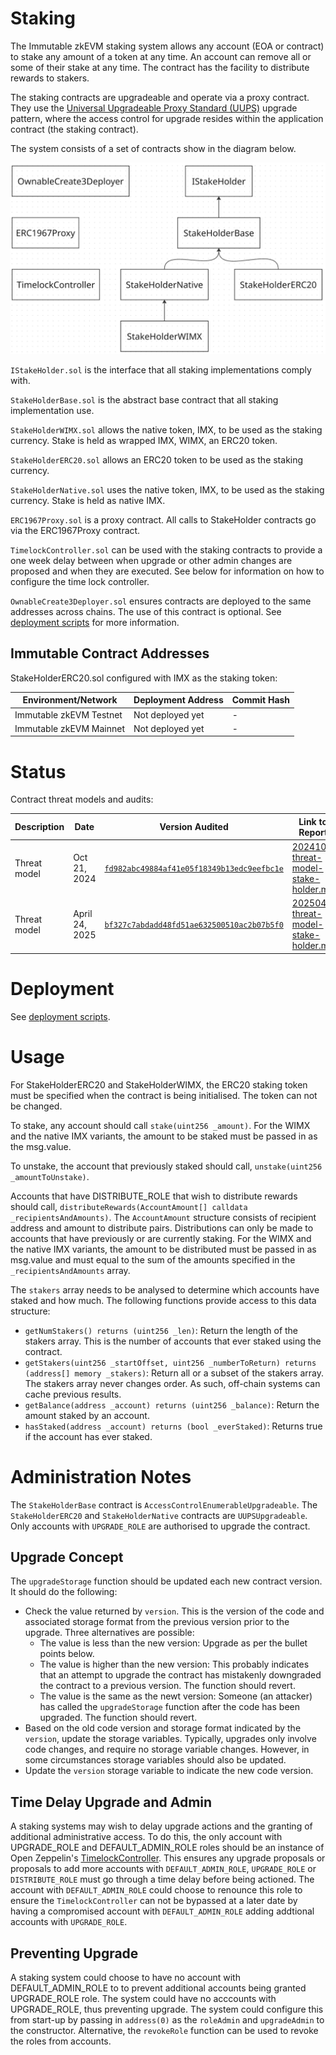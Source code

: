 # Staking

The Immutable zkEVM staking system allows any account (EOA or contract) to stake any amount of a token at any time. An account can remove all or some of their stake at any time. The contract has the facility to distribute rewards to stakers.

The staking contracts are upgradeable and operate via a proxy contract. They use the [Universal Upgradeable Proxy Standard (UUPS)](https://eips.ethereum.org/EIPS/eip-1822) upgrade pattern, where the access control for upgrade resides within the application contract (the staking contract). 

The system consists of a set of contracts show in the diagram below.

![Staking Architecture](./staking-architecture.png)

`IStakeHolder.sol` is the interface that all staking implementations comply with.

`StakeHolderBase.sol` is the abstract base contract that all staking implementation use.

`StakeHolderWIMX.sol` allows the native token, IMX, to be used as the staking currency. Stake is held as wrapped IMX, WIMX, an ERC20 token.

`StakeHolderERC20.sol` allows an ERC20 token to be used as the staking currency.

`StakeHolderNative.sol` uses the native token, IMX, to be used as the staking currency. Stake is held as native IMX.

`ERC1967Proxy.sol` is a proxy contract. All calls to StakeHolder contracts go via the ERC1967Proxy contract.

`TimelockController.sol` can be used with the staking contracts to provide a one week delay between when upgrade or other admin changes are proposed and when they are executed. See below for information on how to configure the time lock controller.

`OwnableCreate3Deployer.sol` ensures contracts are deployed to the same addresses across chains. The use of this contract is optional. See [deployment scripts](../../script/staking/README.md) for more information.

## Immutable Contract Addresses

StakeHolderERC20.sol configured with IMX as the staking token:

| Environment/Network      | Deployment Address | Commit Hash |
|--------------------------|--------------------|-------------|
| Immutable zkEVM Testnet  | Not deployed yet   |   -|
| Immutable zkEVM Mainnet  | Not deployed yet   |   -|

# Status

Contract threat models and audits:

| Description               | Date             |Version Audited  | Link to Report |
|---------------------------|------------------|-----------------|----------------|
| Threat model              | Oct 21, 2024     | [`fd982abc49884af41e05f18349b13edc9eefbc1e`](https://github.com/immutable/contracts/blob/fd982abc49884af41e05f18349b13edc9eefbc1e/contracts/staking/README.md) | [202410-threat-model-stake-holder.md](../../audits/staking/202410-threat-model-stake-holder.md)              |
| Threat model              | April 24, 2025     | [`bf327c7abdadd48fd51ae632500510ac2b07b5f0`](https://github.com/immutable/contracts/blob/bf327c7abdadd48fd51ae632500510ac2b07b5f0/contracts/staking/README.md) | [202504-threat-model-stake-holder.md](../../audits/staking/202504-threat-model-stake-holder.md)              |



# Deployment

See [deployment scripts](../../script/staking/README.md).


# Usage

For StakeHolderERC20 and StakeHolderWIMX, the ERC20 staking token must be specified when the contract is being initialised. The token can not be changed.

To stake, any account should call `stake(uint256 _amount)`. For the WIMX and the native IMX variants, the amount to be staked must be passed in as the msg.value.

To unstake, the account that previously staked should call, `unstake(uint256 _amountToUnstake)`.

Accounts that have DISTRIBUTE_ROLE that wish to distribute rewards should call, `distributeRewards(AccountAmount[] calldata _recipientsAndAmounts)`. The `AccountAmount` structure consists of recipient address and amount to distribute pairs. Distributions can only be made to accounts that have previously or are currently staking. For the WIMX and the native IMX variants, the amount to be distributed must be passed in as msg.value and must equal to the sum of the amounts specified in the `_recipientsAndAmounts` array.

The `stakers` array needs to be analysed to determine which accounts have staked and how much. The following functions provide access to this data structure:

* `getNumStakers() returns (uint256 _len)`: Return the length of the stakers array. This is the number of accounts that ever staked using the contract.
* `getStakers(uint256 _startOffset, uint256 _numberToReturn) returns (address[] memory _stakers)`: Return all or a subset of the stakers array. The stakers array never changes order. As such, off-chain systems can cache previous results.
* `getBalance(address _account) returns (uint256 _balance)`: Return the amount staked by an account.
* `hasStaked(address _account) returns (bool _everStaked)`: Returns true if the account has ever staked.

# Administration Notes

The `StakeHolderBase` contract is `AccessControlEnumerableUpgradeable`. The `StakeHolderERC20` and `StakeHolderNative` contracts are `UUPSUpgradeable`. Only accounts with `UPGRADE_ROLE` are authorised to upgrade the contract.

## Upgrade Concept

The `upgradeStorage` function should be updated each new contract version. It should do the following:

* Check the value returned by `version`. This is the version of the code and associated storage format from the previous version prior to the upgrade. Three alternatives are possible:
  * The value is less than the new version: Upgrade as per the bullet points below.
  * The value is higher than the new version: This probably indicates that an attempt to upgrade the contract has mistakenly downgraded the contract to a previous version. The function should revert.
  * The value is the same as the newt version: Someone (an attacker) has called the `upgradeStorage` function after the code has been upgraded. The function should revert.
* Based on the old code version and storage format indicated by the `version`, update the storage variables. Typically, upgrades only involve code changes, and require no storage variable changes. However, in some circumstances storage variables should also be updated.
* Update the `version` storage variable to indicate the new code version.

## Time Delay Upgrade and Admin

A staking systems may wish to delay upgrade actions and the granting of additional administrative access. To do this, the only account with UPGRADE_ROLE and DEFAULT_ADMIN_ROLE roles should be an instance of Open Zeppelin's [TimelockController](https://github.com/OpenZeppelin/openzeppelin-contracts/blob/master/contracts/governance/TimelockController.sol). This ensures any upgrade proposals or proposals to add more accounts with `DEFAULT_ADMIN_ROLE`, `UPGRADE_ROLE` or `DISTRIBUTE_ROLE` must go through a time delay before being actioned. The account with `DEFAULT_ADMIN_ROLE` could choose to renounce this role to ensure the `TimelockController` can not be bypassed at a later date by having a compromised account with  `DEFAULT_ADMIN_ROLE` adding addtional accounts with `UPGRADE_ROLE`.

## Preventing Upgrade

A staking system could choose to have no account with DEFAULT_ADMIN_ROLE to to prevent additional accounts being granted UPGRADE_ROLE role. The system could have no acccounts with UPGRADE_ROLE, thus preventing upgrade. The system could configure this from start-up by passing in `address(0)` as the `roleAdmin` and `upgradeAdmin` to the constructor. Alternative, the `revokeRole` function can be used to revoke the roles from accounts.

